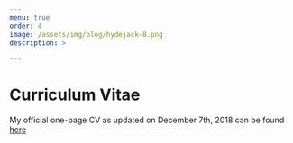 ```yaml
---
menu: true
order: 4
image: /assets/img/blog/hydejack-8.png
description: >

---
```

# Curriculum Vitae

My official one-page CV as updated on December 7th, 2018 can be found [here](assets/cv.pdf)





